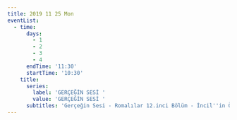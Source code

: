 ```yaml
---
title: 2019 11 25 Mon
eventList:
  - time:
      days:
        - 1
        - 2
        - 3
        - 4
      endTime: '11:30'
      startTime: '10:30'
    title:
      series:
        label: 'GERÇEĞİN SESİ '
        value: 'GERÇEĞİN SESİ '
      subtitles: 'Gerçeğin Sesi - Romalılar 12.inci Bölüm - İncil''in Özü [114]'
---
```


